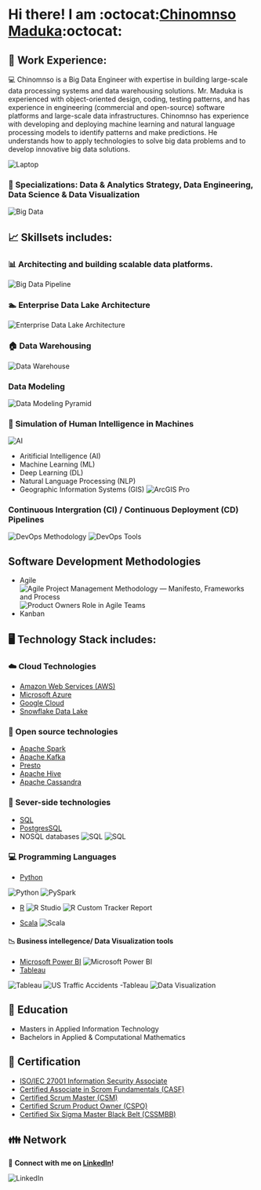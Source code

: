 # Hi there! I am :octocat:[Chinomnso Maduka](https://github.com/chinomnsomaduka):octocat:

<!--
**chinomnsomaduka/chinomnsomaduka** is a ✨ _special_ ✨ repository because its `README.md` (this file) appears on your GitHub profile.

Here are some ideas to get you started:

- 🔭 I’m currently working on ...
- 🌱 I’m currently learning ...
- 👯 I’m looking to collaborate on ...
- 🤔 I’m looking for help with ...
- 💬 Ask me about ...
- 📫 How to reach me: ...
- 😄 Pronouns: ...
- ⚡ Fun fact: ...

https://github.com/ikatyang/emoji-cheat-sheet/blob/master/README.md

at [Accenture](https://github.com/Accenture),
-->

## 💼 Work Experience:

:computer:  Chinomnso is a Big Data Engineer with expertise in building large-scale data processing systems and data warehousing solutions. Mr. Maduka is experienced with object-oriented design, coding, testing patterns, and has experience in engineering (commercial and open-source) software platforms and large-scale data infrastructures. Chinomnso has experience with developing and deploying machine learning and natural language processing models to identify patterns and make predictions. He understands how to apply technologies to solve big data problems and to develop innovative big data solutions.

![Laptop](https://static.toiimg.com/photo/msid-75846100/75846100.jpg)
 
### :electric_plug: Specializations: Data & Analytics Strategy, Data Engineering, Data Science & Data Visualization 

![Big Data](https://olap.com/wp-content/uploads/2013/11/bigstock-Big-data-concept-in-word-tag-c-49922318-1024x596.jpg)

## :chart_with_upwards_trend: Skillsets includes:
### :bar_chart: Architecting and building scalable data platforms. 
![Big Data Pipeline](https://miro.medium.com/max/3780/1*HLUYMb0AZYiJaJFjOSn1Tg.png)

### :swimmer: Enterprise Data Lake Architecture
 ![Enterprise Data Lake Architecture](https://www.emtec.digital/wp-content/uploads/brizy/50242/assets/images/iW=1120&iH=584&oX=0&oY=0&cW=1120&cH=584/azure-data-lake-solutions-architecture-diagram.png)

### :house: Data Warehousing
![Data Warehouse](https://www.qlik.com/blog/assets/uploads/images/posts/clive-bearman/data-warehouse-comeback-blog-2.png)
 
### Data Modeling
 ![Data Modeling Pyramid](https://cdn.sketchbubble.com/pub/media/catalog/product/optimized/f/9/f9308347ea7907aa6fa7eed6f76b0af18f51e3db86b951b15c826eca58f0e0dd/data-modeling-slide1.png) 
 
 ### :brain: Simulation of Human Intelligence in Machines
![AI](https://res.cloudinary.com/dgofwp0my/image/upload/q_100/v1505907556/dra_172_artifical_intelligence_change_energy_jynxp2.gif) 

- Aritificial Intelligence (AI)
- Machine Learning (ML) 
- Deep Learning (DL) 
- Natural Language Processing (NLP) 
- Geographic Information Systems (GIS)
![ArcGIS Pro](https://community.esri.com/legacyfs/online/487182_ArcGIS%20Pro%20Issue.gif)

### Continuous Intergration (CI) / Continuous Deployment (CD) Pipelines
![DevOps Methodology](http://blog.unboxinnovations.com/wp-content/uploads/2019/10/devops-1.gif)
![DevOps Tools](https://www.osolabs.com/wp-content/uploads/2019/09/devops-tools.png)
<!-- 
Commented this section out for personal future references
![DevOps Catalysts](https://devopscatalysts.com/img/portfolio/web2.png)
-->

## Software Development Methodologies
- Agile
 ![Agile Project Management Methodology — Manifesto, Frameworks and Process](https://miro.medium.com/max/1400/0*jlUybkZYz6yxWtdk.jpg)
 ![Product Owners Role in Agile Teams](https://intersog.com/wp-content/uploads/2017/05/the-team.gif)
- Kanban


## 🖥️ Technology Stack includes:

### :cloud: Cloud Technologies 
- [Amazon Web Services (AWS)](https://aws.amazon.com/)
- [Microsoft Azure](https://azure.microsoft.com/en-us/)
- [Google Cloud](https://cloud.google.com/)
- [Snowflake Data Lake](https://www.snowflake.com/workloads/data-lake/)
  
### :file_folder: Open source technologies 
- [Apache Spark](https://spark.apache.org/) 
- [Apache Kafka](https://kafka.apache.org/)
- [Presto](https://prestosql.io/)
- [Apache Hive](https://hive.apache.org/)
- [Apache Cassandra](https://cassandra.apache.org/)

### :floppy_disk: Sever-side technologies
- [SQL](https://www.iso.org/standard/63555.html) 
- [PostgresSQL](https://www.postgresql.org/)
- NOSQL databases
![SQL](https://code.visualstudio.com/assets/docs/languages/tsql/intellisense.gif)
![SQL](https://media.giphy.com/media/3o7bugWhds34OM5E9q/giphy.gif)

### :computer: Programming Languages 
- [Python](https://www.python.org/)

![Python](https://media1.giphy.com/media/xT9IgzoKnwFNmISR8I/giphy.gif)
![PySpark](https://databricks.com/wp-content/uploads/2018/12/PySpark-1024x164.png)

- [R](https://cran.r-project.org/)
![R Studio](https://bookdown.org/chesterismay/rbasics/gifs/share_proj.gif)
![R Custom Tracker Report](https://media.giphy.com/media/vwicMYfRPL6YuRQGfo/giphy.gif)

-  [Scala](https://www.scala-lang.org/)
![Scala](https://miro.medium.com/max/2920/0*E0_ni_BXft9nVYCo.)

 #### :chart_with_downwards_trend: Business intellegence/ Data Visualization tools 
- [Microsoft Power BI](https://powerbi.microsoft.com/en-us/)
![Microsoft Power BI](https://databackwriter.files.wordpress.com/2017/02/8507-livereporttile.gif)
- [Tableau](https://www.tableau.com/)

![Tableau](https://media0.giphy.com/media/3oKIPrzoi6rbZc4aDC/giphy.gif)
![US Traffic Accidents -Tableau](https://d3j021pzfm19r2.cloudfront.net/wp-content/uploads/2021/03/GIF-Tableau.gif)
![Data Visualization](https://miro.medium.com/max/2376/0*HijaV6P2wiQ4EcFm.gif)

## :school: Education 

- Masters in Applied Information Technology
- Bachelors in Applied & Computational Mathematics

## :notebook: Certification
- [ISO/IEC 27001 Information Security Associate](https://www.skillfront.com/certifications/SkillFront-SFE0160e4e8b14b2-35069867946633.pdf)
- [Certified Associate in Scrom Fundamentals (CASF)](https://www.skillfront.com/certifications/SkillFront-SFE005c521996a28-78053604487705.pdf)
- [Certified Scrum Master (CSM)](https://www.scrum-institute.org/certifications/Scrum-Institute.org-SMACfd979283ef-91705715079326.pdf)
- [Certified Scrum Product Owner (CSPO)](https://www.scrum-institute.org/certifications/Scrum-Institute.org-SPOAC6a1f3bde24-32751518130768.pdf)
- [Certified Six Sigma Master Black Belt (CSSMBB)](https://www.sixsigma-institute.org/certifications/SixSigma-Institute.org-CSSMBB2f0cdf8809-43704859649762.pdf)


## :family: Network
:iphone: **Connect with me on [LinkedIn](https://www.linkedin.com/in/chinomnsomaduka/)!**

![LinkedIn](https://media.giphy.com/media/47tmHfoHYrDXi/giphy.gif)
